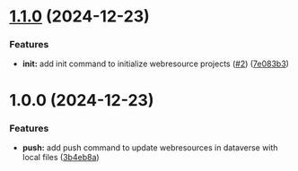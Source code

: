 # [1.1.0](https://github.com/3mpowered/Dataverse.Webresources/compare/v1.0.0...v1.1.0) (2024-12-23)


### Features

* **init:** add init command to initialize webresource projects ([#2](https://github.com/3mpowered/Dataverse.Webresources/issues/2)) ([7e083b3](https://github.com/3mpowered/Dataverse.Webresources/commit/7e083b3a72d2bf057b2454ccd8b4c5e7bf7fb7ea))

# 1.0.0 (2024-12-23)


### Features

* **push:** add push command to update webresources in dataverse with local files ([3b4eb8a](https://github.com/3mpowered/Dataverse.Webresources/commit/3b4eb8a3a2b2e4ad62fed6ecd8e1375d63153b5b))
